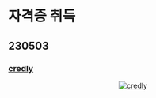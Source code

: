 # 자격증 취득
## 230503
### [credly](https://www.credly.com/users/jonghwan-shin.85eb67a5/badges)
<p align="center">
	<a href="https://www.credly.com/users/jonghwan-shin.85eb67a5/badges"><img src="https://github.com/Shin-jongwhan/TIL/assets/62974484/2f4030cf-4d03-4bce-aa6e-8b643b37c45d" alt="credly" /></a>
</p>

